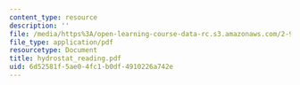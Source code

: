 ```yaml
---
content_type: resource
description: ''
file: /media/https%3A/open-learning-course-data-rc.s3.amazonaws.com/2-996-sailing-yacht-design-13-734-fall-2003/6d52581f5ae04fc1b0df4910226a742e_hydrostat_reading.pdf
file_type: application/pdf
resourcetype: Document
title: hydrostat_reading.pdf
uid: 6d52581f-5ae0-4fc1-b0df-4910226a742e
---
```

